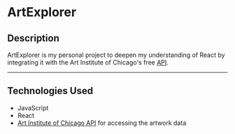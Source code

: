 # ArtExplorer

## Description
ArtExplorer is my personal project to deepen my understanding of React by integrating it with 
the Art Institute of Chicago's free [API](https://api.artic.edu/docs/#quick-start).  

---

## Technologies Used
- JavaScript
- React
- [Art Institute of Chicago API](https://api.artic.edu/docs/#quick-start) for accessing the artwork data
